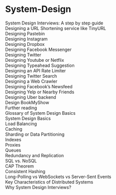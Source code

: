 # System-Design
System Design Interviews: A step by step guide  
Designing a URL Shortening service like TinyURL  
Designing Pastebin  
Designing Instagram  
Designing Dropbox  
Designing Facebook Messenger  
Designing Twitter  
Designing Youtube or Netflix  
Designing Typeahead Suggestion  
Designing an API Rate Limiter   
Designing Twitter Search  
Designing a Web Crawler  
Designing Facebook’s Newsfeed  
Designing Yelp or Nearby Friends  
Designing Uber backend  
Design BookMyShow   
Further reading  
Glossary of System Design Basics  
System Design Basics  
Load Balancing  
Caching  
Sharding or Data Partitioning  
Indexes  
Proxies  
Queues  
Redundancy and Replication  
SQL vs. NoSQL  
CAP Theorem  
Consistent Hashing  
Long-Polling vs WebSockets vs Server-Sent Events  
Key Characteristics of Distributed Systems  
Why System Design Interviews?  
